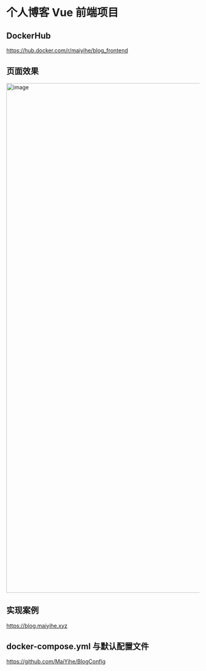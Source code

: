 # 个人博客 Vue 前端项目

## DockerHub
https://hub.docker.com/r/maiyihe/blog_frontend

## 页面效果
<img width="2006" height="1327" alt="image" src="https://github.com/user-attachments/assets/7fe22338-ba63-46e0-b957-8bee30577c8a" />

## 实现案例
https://blog.maiyihe.xyz

## docker-compose.yml 与默认配置文件
https://github.com/MaiYihe/BlogConfig
